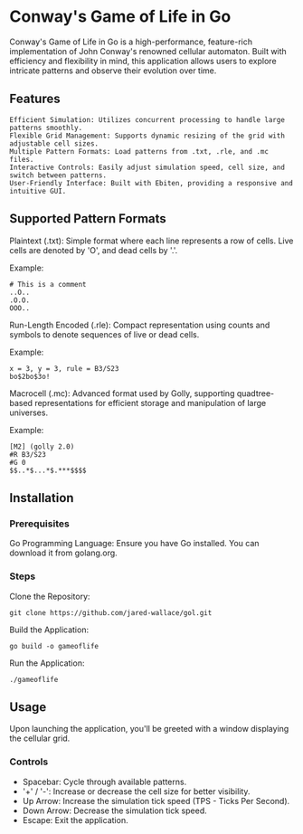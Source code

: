 # Conway's Game of Life in Go

Conway's Game of Life in Go is a high-performance, feature-rich implementation of John Conway's renowned cellular automaton. Built with efficiency and flexibility in mind, this application allows users to explore intricate patterns and observe their evolution over time.

## Features

    Efficient Simulation: Utilizes concurrent processing to handle large patterns smoothly.
    Flexible Grid Management: Supports dynamic resizing of the grid with adjustable cell sizes.
    Multiple Pattern Formats: Load patterns from .txt, .rle, and .mc files.
    Interactive Controls: Easily adjust simulation speed, cell size, and switch between patterns.
    User-Friendly Interface: Built with Ebiten, providing a responsive and intuitive GUI.

## Supported Pattern Formats

Plaintext (.txt): Simple format where each line represents a row of cells. Live cells are denoted by 'O', and dead cells by '.'.

Example:

```
# This is a comment
..O..
.O.O.
OOO..
```

Run-Length Encoded (.rle): Compact representation using counts and symbols to denote sequences of live or dead cells.

Example:

```
x = 3, y = 3, rule = B3/S23
bo$2bo$3o!
```

Macrocell (.mc): Advanced format used by Golly, supporting quadtree-based representations for efficient storage and manipulation of large universes.

Example:

```
[M2] (golly 2.0)
#R B3/S23
#G 0
$$..*$...*$.***$$$$
```

## Installation

### Prerequisites

Go Programming Language: Ensure you have Go installed. You can download it from golang.org.

### Steps

Clone the Repository:

`git clone https://github.com/jared-wallace/gol.git`

Build the Application:

`go build -o gameoflife`

Run the Application:

`./gameoflife`

## Usage

Upon launching the application, you'll be greeted with a window displaying the cellular grid.

### Controls

  - Spacebar: Cycle through available patterns.
  - '+' / '-': Increase or decrease the cell size for better visibility.
  - Up Arrow: Increase the simulation tick speed (TPS - Ticks Per Second).
  - Down Arrow: Decrease the simulation tick speed.
  - Escape: Exit the application.
